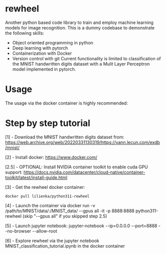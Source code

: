 # rewheel
Another python based code library to train and employ machine learning models for image recognition.
This is a dummy codebase to demonstrate the following skills:
  - Object oriented programming in python
  - Deep learning with pytorch
  - Containerization with Docker
  - Version control with git
Current functionality is limited to classification of the MNIST handwritten digits dataset with a
Mulit Layer Perceptron model implemented in pytorch.

# Usage
The usage via the docker container is highly recommended:

# Step by step tutorial

[1] - Download the MNIST handwritten digits dataset from: https://web.archive.org/web/20220331130319/https://yann.lecun.com/exdb/mnist/

[2] - Install docker: https://www.docker.com/

[2.5] - OPTIONAL: Install NVIDIA container toolkit to enable cuda GPU support: https://docs.nvidia.com/datacenter/cloud-native/container-toolkit/latest/install-guide.html

[3] - Get the rewheel docker container: 

`docker pull lilienka/python311-rewheel`

[4] - Launch the container via docker run -v /path/to/MNIST/data/:/MNIST_data/ --gpus all -it -p 8888:8888 python311-rewheel (skip "--gpus all" if you skipped step 2.5)

[5] - Launch jupyter notebook: jupyter-notebook --ip=0.0.0.0 --port=8888 --no-browser --allow-root

[6] - Explore rewheel via the jupyter notebook MNIST_classification_tutorial.ipynb in the docker container

